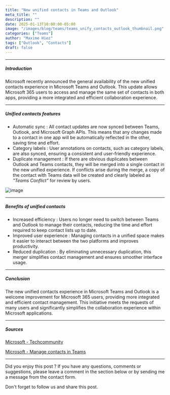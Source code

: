 ```yaml
---
title: "New unified contacts in Teams and Outlook"
meta_title: ""
description: ""
date: 2025-01-13T10:00:00-05:00
image: "/images/blog/teams/teams_unify_contacts_outlook_thumbnail.png"
categories: ["Teams"]
author: "Maxime Hiez"
tags: ["Outlook", "Contacts"]
draft: false
---
```

---

##### Introduction
Microsoft recently announced the general availability of the new unified contacts experience in Microsoft Teams and Outlook. This update allows Microsoft 365 users to access and manage the same set of contacts in both apps, providing a more integrated and efficient collaboration experience.

---

##### Unified contacts features
- Automatic sync : All contact updates are now synced between Teams, Outlook, and Microsoft Graph APIs. This means that any changes made to a contact in one app will be automatically reflected in the other, saving time and effort.
- Category labels : User annotations on contacts, such as category labels, are also synced, ensuring a consistent and user-friendly experience.
- Duplicate management : If there are obvious duplicates between Outlook and Teams contacts, they will be merged into a single contact in the new unified experience. If conflicts arise during the merge, a copy of the contact with Teams data will be created and clearly labeled as *"Teams Conflict"* for review by users.

![image](/images/blog/teams/teams_unify_contacts_outlook_001.png)

---

##### Benefits of unified contacts
- Increased efficiency : Users no longer need to switch between Teams and Outlook to manage their contacts, reducing the time and effort required to keep contact lists up to date.
- Improved user experience : Managing contacts in a unified space makes it easier to interact between the two platforms and improves productivity.
- Reduced duplication : By eliminating unnecessary duplication, this merger simplifies contact management and ensures smoother interface usage.

---

##### Conclusion
The new unified contacts experience in Microsoft Teams and Outlook is a welcome improvement for Microsoft 365 users, providing more integrated and efficient contact management. This initiative meets the requests of many users and significantly simplifies the collaboration experience within Microsoft applications.

---

##### Sources
[Microsoft - Techcommunity](https://techcommunity.microsoft.com/blog/microsoft_365blog/new-unified-contacts-in-microsoft-teams-and-outlook-now-generally-available/4365811)

[Microsoft - Manage contacts in Teams](https://support.microsoft.com/en-us/office/manage-your-contacts-with-the-people-app-in-teams-cfea34b9-ac23-4cff-b3d1-c97bb2b1e751)

---


Did you enjoy this post ? If you have any questions, comments or suggestions, please leave a comment in the section below or by sending me a message from the contact form.

Don't forget to follow us and share this post.